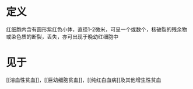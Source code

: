 # 定义
红细胞内含有圆形紫红色小体，直径1-2微米，可呈一个或数个，核破裂的残余物或染色质的断裂，丢失，亦可出现于晚幼红细胞中
# 见于
[[溶血性贫血]]，[[巨幼细胞贫血]]，[[纯红白血病]]及其他增生性贫血